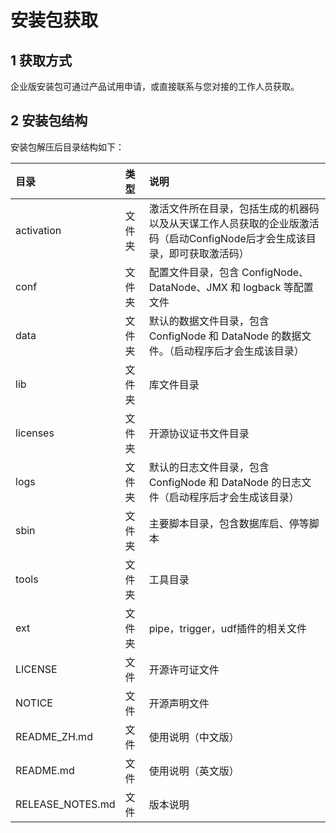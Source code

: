 <!--

    Licensed to the Apache Software Foundation (ASF) under one
    or more contributor license agreements.  See the NOTICE file
    distributed with this work for additional information
    regarding copyright ownership.  The ASF licenses this file
    to you under the Apache License, Version 2.0 (the
    "License"); you may not use this file except in compliance
    with the License.  You may obtain a copy of the License at
    
        http://www.apache.org/licenses/LICENSE-2.0
    
    Unless required by applicable law or agreed to in writing,
    software distributed under the License is distributed on an
    "AS IS" BASIS, WITHOUT WARRANTIES OR CONDITIONS OF ANY
    KIND, either express or implied.  See the License for the
    specific language governing permissions and limitations
    under the License.

-->
# 安装包获取
## 1 获取方式

企业版安装包可通过产品试用申请，或直接联系与您对接的工作人员获取。

## 2 安装包结构

安装包解压后目录结构如下：

| **目录**         | **类型** | **说明**                                                     |
| :--------------- | :------- | :----------------------------------------------------------- |
| activation       | 文件夹   | 激活文件所在目录，包括生成的机器码以及从天谋工作人员获取的企业版激活码（启动ConfigNode后才会生成该目录，即可获取激活码） |
| conf             | 文件夹   | 配置文件目录，包含 ConfigNode、DataNode、JMX 和 logback 等配置文件 |
| data             | 文件夹   | 默认的数据文件目录，包含 ConfigNode 和 DataNode 的数据文件。（启动程序后才会生成该目录） |
| lib              | 文件夹   | 库文件目录                                                   |
| licenses         | 文件夹   | 开源协议证书文件目录                                         |
| logs             | 文件夹   | 默认的日志文件目录，包含 ConfigNode 和 DataNode 的日志文件（启动程序后才会生成该目录） |
| sbin             | 文件夹   | 主要脚本目录，包含数据库启、停等脚本                         |
| tools            | 文件夹   | 工具目录                                                     |
| ext              | 文件夹   | pipe，trigger，udf插件的相关文件                             |
| LICENSE          | 文件     | 开源许可证文件                                               |
| NOTICE           | 文件     | 开源声明文件                                                 |
| README_ZH.md     | 文件     | 使用说明（中文版）                                           |
| README.md        | 文件     | 使用说明（英文版）                                           |
| RELEASE_NOTES.md | 文件     | 版本说明                                                     |
